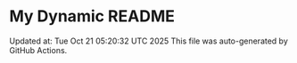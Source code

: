 # My Dynamic README
Updated at: Tue Oct 21 05:20:32 UTC 2025
This file was auto-generated by GitHub Actions.
